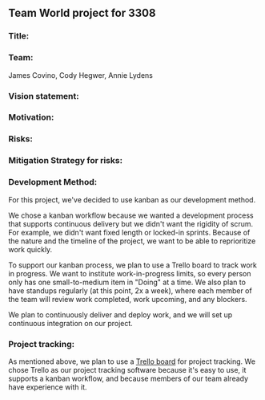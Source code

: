 ## Team World project for 3308

### Title:

### Team:
James Covino, Cody Hegwer, Annie Lydens

### Vision statement:


### Motivation:


### Risks:


### Mitigation Strategy for risks:


### Development Method:


For this project, we've decided to use kanban as our development method.

We chose a kanban workflow because we wanted a development process that supports continuous delivery but we didn't want the rigidity of scrum. For example, we didn't want fixed length or locked-in sprints. Because of the nature and the timeline of the project, we want to be able to reprioritize work quickly.

To support our kanban process, we plan to use a Trello board to track work in progress. We want to institute work-in-progress limits, so every person only has one small-to-medium item in "Doing" at a time. We also plan to have standups regularly (at this point, 2x a week), where each member of the team will review work completed, work upcoming, and any blockers.

We plan to continuously deliver and deploy work, and we will set up continuous integration on our project.

###  Project tracking:

As mentioned above, we plan to use a [Trello board](https://trello.com/b/xqkROHN7/teamworldbot) for project tracking. We chose Trello as our project tracking software because it's easy to use, it supports a kanban workflow, and because members of our team already have experience with it.
